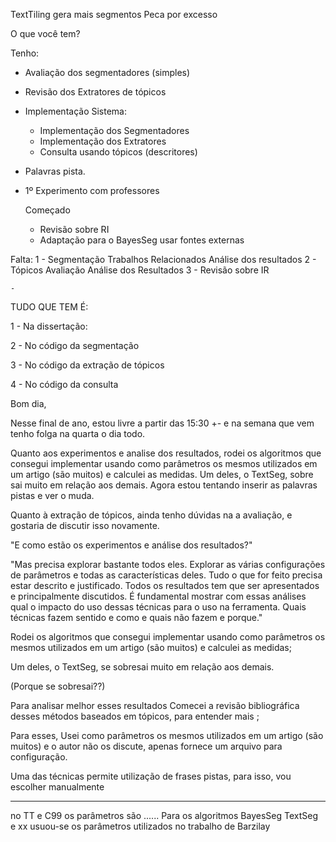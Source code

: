 

TextTiling gera mais segmentos
  Peca por excesso
  



O que você tem?

Tenho:	
	
  - Avaliação dos segmentadores (simples)
  - Revisão dos Extratores de tópicos
  - Implementação Sistema:
	  - Implementação dos Segmentadores
	  - Implementação dos Extratores 
	  - Consulta usando tópicos (descritores)
  - Palavras pista.
  - 1º Experimento com professores
  
	Começado
	  - Revisão sobre RI
	  - Adaptação para o BayesSeg usar fontes externas  
 
Falta:
	1 - Segmentação
		Trabalhos Relacionados
		Análise dos resultados
	2 - Tópicos
		Avaliação
		Análise dos Resultados
	3 - Revisão sobre IR

	- 	



TUDO QUE TEM É:

   1 - Na dissertação:
   	
   2 - No código da segmentação
   
   3 - No código da extração de tópicos
   
   4 - No código da consulta








Bom dia,

  Nesse final de ano, estou livre a partir das 15:30 +- e na semana que vem tenho folga na quarta o dia todo.
  
  Quanto aos experimentos e analise dos resultados, rodei os algoritmos que consegui implementar usando como parâmetros os mesmos utilizados em um artigo (são muitos) e calculei as medidas. Um deles, o TextSeg, sobre sai muito em relação aos demais. Agora estou tentando inserir as palavras pistas e ver o muda.
  
  Quanto à extração de tópicos, ainda tenho dúvidas na a avaliação, e gostaria de discutir isso novamente.
  
   







"E como estão os experimentos e análise dos resultados?"

"Mas precisa explorar bastante todos eles. Explorar as várias configurações de parâmetros e todas as características deles. Tudo o que for feito precisa estar descrito e justificado. Todos os resultados tem que ser apresentados e principalmente discutidos. É fundamental mostrar com essas análises qual o impacto do uso dessas técnicas para o uso na ferramenta. Quais técnicas fazem sentido e como e quais não fazem e porque."











Rodei os algoritmos que consegui implementar usando como parâmetros os mesmos utilizados em um artigo (são muitos) e calculei as medidas;

Um deles, o TextSeg, se sobresai muito em relação aos demais.



(Porque se sobresai??)


Para analisar melhor esses resultados 
Comecei a revisão bibliográfica desses métodos baseados em tópicos, para entender mais ; 




Para esses, Usei como parâmetros os mesmos utilizados em um artigo (são muitos) e o autor não os discute, apenas fornece um arquivo para configuração.

Uma das técnicas permite utilização de frases pistas, para isso, vou escolher manualmente




   



-----------------------------------------------------------------------------   
   
   no TT e C99 os parâmetros são ...... Para os algoritmos BayesSeg TextSeg e xx usuou-se os parâmetros utilizados no trabalho de Barzilay		
		




